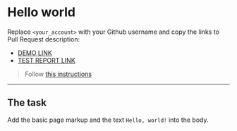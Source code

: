 # Hello world
Replace `<your_account>` with your Github username and copy the links to Pull Request description:
- [DEMO LINK](https://krolich500grn.github.io/layout_hello-world/)
- [TEST REPORT LINK](https://krolich500grn.github.io/layout_hello-world/report/html_report/)

> Follow [this instructions](https://mate-academy.github.io/layout_task-guideline/#how-to-solve-the-layout-tasks-on-github)
___

## The task
Add the basic page markup and the text `Hello, world!` into the body.
